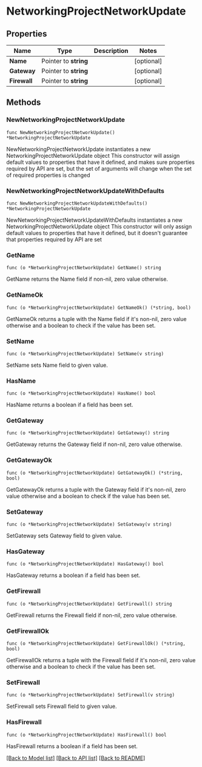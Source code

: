 # NetworkingProjectNetworkUpdate

## Properties

Name | Type | Description | Notes
------------ | ------------- | ------------- | -------------
**Name** | Pointer to **string** |  | [optional] 
**Gateway** | Pointer to **string** |  | [optional] 
**Firewall** | Pointer to **string** |  | [optional] 

## Methods

### NewNetworkingProjectNetworkUpdate

`func NewNetworkingProjectNetworkUpdate() *NetworkingProjectNetworkUpdate`

NewNetworkingProjectNetworkUpdate instantiates a new NetworkingProjectNetworkUpdate object
This constructor will assign default values to properties that have it defined,
and makes sure properties required by API are set, but the set of arguments
will change when the set of required properties is changed

### NewNetworkingProjectNetworkUpdateWithDefaults

`func NewNetworkingProjectNetworkUpdateWithDefaults() *NetworkingProjectNetworkUpdate`

NewNetworkingProjectNetworkUpdateWithDefaults instantiates a new NetworkingProjectNetworkUpdate object
This constructor will only assign default values to properties that have it defined,
but it doesn't guarantee that properties required by API are set

### GetName

`func (o *NetworkingProjectNetworkUpdate) GetName() string`

GetName returns the Name field if non-nil, zero value otherwise.

### GetNameOk

`func (o *NetworkingProjectNetworkUpdate) GetNameOk() (*string, bool)`

GetNameOk returns a tuple with the Name field if it's non-nil, zero value otherwise
and a boolean to check if the value has been set.

### SetName

`func (o *NetworkingProjectNetworkUpdate) SetName(v string)`

SetName sets Name field to given value.

### HasName

`func (o *NetworkingProjectNetworkUpdate) HasName() bool`

HasName returns a boolean if a field has been set.

### GetGateway

`func (o *NetworkingProjectNetworkUpdate) GetGateway() string`

GetGateway returns the Gateway field if non-nil, zero value otherwise.

### GetGatewayOk

`func (o *NetworkingProjectNetworkUpdate) GetGatewayOk() (*string, bool)`

GetGatewayOk returns a tuple with the Gateway field if it's non-nil, zero value otherwise
and a boolean to check if the value has been set.

### SetGateway

`func (o *NetworkingProjectNetworkUpdate) SetGateway(v string)`

SetGateway sets Gateway field to given value.

### HasGateway

`func (o *NetworkingProjectNetworkUpdate) HasGateway() bool`

HasGateway returns a boolean if a field has been set.

### GetFirewall

`func (o *NetworkingProjectNetworkUpdate) GetFirewall() string`

GetFirewall returns the Firewall field if non-nil, zero value otherwise.

### GetFirewallOk

`func (o *NetworkingProjectNetworkUpdate) GetFirewallOk() (*string, bool)`

GetFirewallOk returns a tuple with the Firewall field if it's non-nil, zero value otherwise
and a boolean to check if the value has been set.

### SetFirewall

`func (o *NetworkingProjectNetworkUpdate) SetFirewall(v string)`

SetFirewall sets Firewall field to given value.

### HasFirewall

`func (o *NetworkingProjectNetworkUpdate) HasFirewall() bool`

HasFirewall returns a boolean if a field has been set.


[[Back to Model list]](../README.md#documentation-for-models) [[Back to API list]](../README.md#documentation-for-api-endpoints) [[Back to README]](../README.md)


